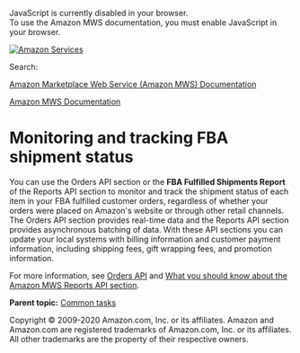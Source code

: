 <div id="MWSDX_noscript">

JavaScript is currently disabled in your browser.  
To use the Amazon MWS documentation, you must enable JavaScript in your
browser.

</div>

<div id="MWSDX_divtop">

[![Amazon
Services](https://images-na.ssl-images-amazon.com/images/G/08/mwsportal/fr_FR/amazonservices.gif "Amazon Services")](http://services.amazon.fr)

<div id="MWSDX_search">

<span id="MWSDX_searchlbl">Search:</span>

</div>

  
<span id="MWSDX_titlebar">[Amazon Marketplace Web Service (Amazon MWS)
Documentation](https://developer.amazonservices.fr/gp/mws/docs.html)</span>

</div>

<div id="MWSDX_divbottom">

<div id="MWSDX_divleft">

<div id="MWSDX_toc">

</div>

</div>

<div id="MWSDX_divright">

<div id="MWSDX_content">

<span id="MWSDX_breadcrumbs">[Amazon MWS
Documentation](https://developer.amazonservices.fr/gp/mws/docs.html)</span>

<div id="FBAGuide_MonitorShipmentStatus" class="nested0">

Monitoring and tracking <span class="ph">FBA</span> shipment status
===================================================================

<div class="body">

You can use the <span class="ph">Orders API section</span> or the **FBA
Fulfilled Shipments Report** of the <span class="ph">Reports API
section</span> to monitor and track the shipment status of each item in
your <span class="ph">FBA</span> fulfilled customer orders, regardless
of whether your orders were placed on Amazon's website or through other
retail channels. The <span class="ph">Orders API section</span> provides
real-time data and the <span class="ph">Reports API section</span>
provides asynchronous batching of data. With these API sections you can
update your local systems with billing information and customer payment
information, including shipping fees, gift wrapping fees, and promotion
information.

For more information, see
<a href="../orders-2013-09-01/Orders_Overview.md" class="xref">Orders API</a>
and
<a href="../reports/Reports_Overview.md" class="xref">What you should know about the Amazon MWS Reports API section</a>.

</div>

<div class="related-links">

<div class="familylinks">

<div class="parentlink">

**Parent topic:**
<a href="../fba_guide/FBAGuide_CommonTasks.md" class="link">Common tasks</a>

</div>

</div>

</div>

</div>

<div id="MWSDX_footer">

Copyright © 2009-2020 Amazon.com, Inc. or its affiliates. Amazon and
Amazon.com are registered trademarks of Amazon.com, Inc. or its
affiliates. All other trademarks are the property of their respective
owners.

</div>

</div>

</div>

<div style="clear: both;">

</div>

</div>
